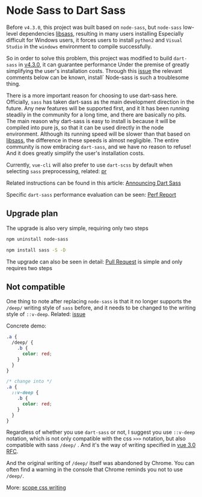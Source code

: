 # Node Sass to Dart Sass

Before `v4.3.0`, this project was built based on `node-sass`, but `node-sass` low-level dependencies [libsass](https://github.com/sass/libsass), resulting in many users installing Especially difficult for Windows users, it forces users to install `python2` and `Visual Studio` in the `windows` environment to compile successfully.

So in order to solve this problem, this project was modified to build `dart-sass` in [v4.3.0](https://github.com/PanJiaChen/vue-element-admin/pull/3040), it can guarantee performance Under the premise of greatly simplifying the user's installation costs. Through this [issue](https://github.com/PanJiaChen/vue-element-admin/issues?q=is%3Aissue+is%3Aopen+sort%3Aupdated-desc) the relevant comments below can be known, install` Node-sass is such a troublesome thing.

There is a more important reason for choosing to use dart-sass here. Officially, `sass` has taken dart-sass as the main development direction in the future. Any new features will be supported first, and it It has been running steadily in the community for a long time, and there are basically no pits. The main reason why dart-sass is easy to install is because it will be compiled into pure js, so that it can be used directly in the node environment. Although its running speed will be slower than that based on [libsass](https://github.com/sass/libsass), the difference in these speeds is almost negligible. The entire community is now embracing `dart-sass`, and we have no reason to refuse! And it does greatly simplify the user's installation costs.

Currently, `vue-cli` will also prefer to use `dart-scss` by default when selecting `sass` preprocessing, related: [pr](https://github.com/vuejs/vue-cli/pull/3321)

Related instructions can be found in this article: [Announcing Dart Sass](https://sass-lang.com/blog/announcing-dart-sass)

Specific `dart-sass` performance evaluation can be seen: [Perf Report](https://github.com/sass/dart-sass/blob/master/perf.md)

## Upgrade plan

The upgrade is also very simple, requiring only two steps

```bash
npm uninstall node-sass

npm install sass -S -D
```

The upgrade can also be seen in detail: [Pull Request](https://github.com/PanJiaChen/vue-element-admin/pull/3040) is simple and only requires two steps

## Not compatible

One thing to note after replacing `node-sass` is that it no longer supports the `/deep/` writing style of `sass` before, and it needs to be changed to the writing style of `::v-deep`. Related: [issue](https://github.com/vuejs/vue-cli/issues/3399)

Concrete demo:

```css
.a {
  /deep/ {
    .b {
      color: red;
    }
  }
}

/* change into */
.a {
  ::v-deep {
    .b {
      color: red;
    }
  }
}
```

Regardless of whether you use `dart-sass` or not, I suggest you use `::v-deep` notation, which is not only compatible with the css `>>>` notation, but also compatible with sass `/deep/` . And it's the way of writing specified in [vue 3.0 RFC](https://github.com/vuejs/rfcs/blob/scoped-styles-changes/active-rfcs/0023-scoped-styles-changes.md).

And the original writing of `/deep/` itself was abandoned by Chrome. You can often find a warning in the console that Chrome reminds you not to use `/deep/`.

More: [scope css writing](https://vue-loader.vuejs.org/guide/scoped-css.html)
